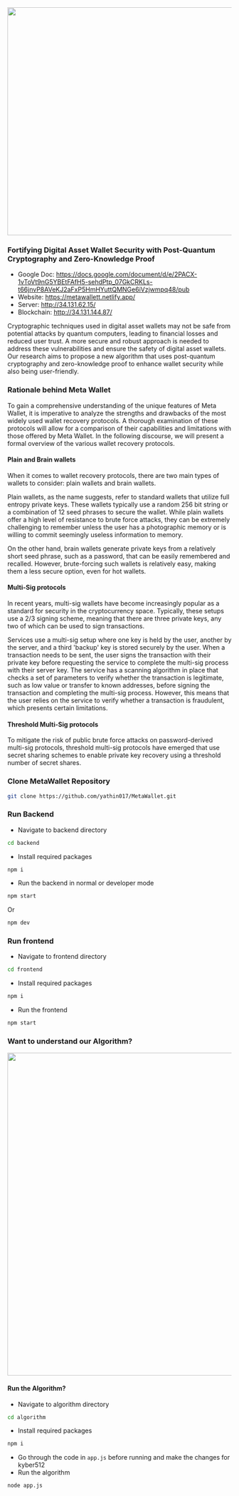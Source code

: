 <img src="https://user-images.githubusercontent.com/75620849/230622162-c804d78e-91a5-47c0-a51e-e83cdeb9f2d7.png" width="512" />

### Fortifying Digital Asset Wallet Security with Post-Quantum Cryptography and Zero-Knowledge Proof

* Google Doc: https://docs.google.com/document/d/e/2PACX-1vToVt9nG5YBEtFAfH5-sehdPtp_07GkCRKLs-t66jnvP8AVeKJ2aFxP5HmHYuttQMNGe6iVzjwmpq48/pub
* Website: https://metawallett.netlify.app/
* Server: http://34.131.62.15/
* Blockchain: http://34.131.144.87/

Cryptographic techniques used in digital asset wallets may not be safe from potential attacks by quantum computers, leading to financial losses and reduced user trust. A more secure and robust approach is needed to address these vulnerabilities and ensure the safety of digital asset wallets. Our research aims to propose a new algorithm that uses post-quantum cryptography and zero-knowledge proof to enhance wallet security while also being user-friendly.

### Rationale behind Meta Wallet
To gain a comprehensive understanding of the unique features of Meta Wallet, it is imperative to analyze the strengths and drawbacks of the most widely used wallet recovery protocols. A thorough examination of these protocols will allow for a comparison of their capabilities and limitations with those offered by Meta Wallet. In the following discourse, we will present a formal overview of the various wallet recovery protocols.

#### Plain and Brain wallets
When it comes to wallet recovery protocols, there are two main types of wallets to consider: plain wallets and brain wallets.

Plain wallets, as the name suggests, refer to standard wallets that utilize full entropy private keys. These wallets typically use a random 256 bit string or a combination of 12 seed phrases to secure the wallet. While plain wallets offer a high level of resistance to brute force attacks, they can be extremely challenging to remember unless the user has a photographic memory or is willing to commit seemingly useless information to memory.

On the other hand, brain wallets generate private keys from a relatively short seed phrase, such as a password, that can be easily remembered and recalled. However, brute-forcing such wallets is relatively easy, making them a less secure option, even for hot wallets.

#### Multi-Sig protocols
In recent years, multi-sig wallets have become increasingly popular as a standard for security in the cryptocurrency space. Typically, these setups use a 2/3 signing scheme, meaning that there are three private keys, any two of which can be used to sign transactions.

Services use a multi-sig setup where one key is held by the user, another by the server, and a third 'backup' key is stored securely by the user. When a transaction needs to be sent, the user signs the transaction with their private key before requesting the service to complete the multi-sig process with their server key. The service has a scanning algorithm in place that checks a set of parameters to verify whether the transaction is legitimate, such as low value or transfer to known addresses, before signing the transaction and completing the multi-sig process. However, this means that the user relies on the service to verify whether a transaction is fraudulent, which presents certain limitations.

#### Threshold Multi-Sig protocols
To mitigate the risk of public brute force attacks on password-derived multi-sig protocols, threshold multi-sig protocols have emerged that use secret sharing schemes to enable private key recovery using a threshold number of secret shares.

### Clone MetaWallet Repository 
```bash
git clone https://github.com/yathin017/MetaWallet.git
```

### Run Backend
- Navigate to backend directory
```bash
cd backend
```
- Install required packages
```bash
npm i
```
- Run the backend in normal or developer mode
```bash
npm start
```
Or
```bash
npm dev
```

### Run frontend
- Navigate to frontend directory
```bash
cd frontend
```
- Install required packages
```bash
npm i
```
- Run the frontend
```bash
npm start
```

### Want to understand our Algorithm?

<img src="https://user-images.githubusercontent.com/75620849/230621844-0bcc63b4-fb65-4f16-87dc-dafd9c0b3144.png" width="725" />

#### Run the Algorithm?
- Navigate to algorithm directory
```bash
cd algorithm
```
- Install required packages
```bash
npm i
```
- Go through the code in `app.js` before running and make the changes for kyber512
- Run the algorithm
```bash
node app.js
```
